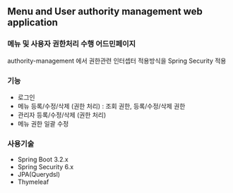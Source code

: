 ## Menu and User authority management web application
### 메뉴 및 사용자 권한처리 수행 어드민페이지
authority-management 에서 권한관련 인터셉터 적용방식을 Spring Security 적용

### 기능
- 로그인
- 메뉴 등록/수정/삭제 (권한 처리) : 조회 권한, 등록/수정/삭제 권한
- 관리자 등록/수정/삭제 (권한 처리)
- 메뉴 권한 일괄 수정

### 사용기술
- Spring Boot 3.2.x
- Spring Security 6.x
- JPA(Querydsl)
- Thymeleaf
